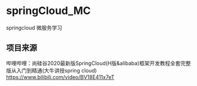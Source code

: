 # springCloud_MC
springcloud 微服务学习
## 项目来源
哔哩哔哩：尚硅谷2020最新版SpringCloud(H版&alibaba)框架开发教程全套完整版从入门到精通(大牛讲授spring cloud)
https://www.bilibili.com/video/BV18E411x7eT
##
